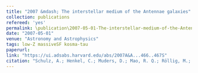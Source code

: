 ```yaml
---
title: "2007 &mdash; The interstellar medium of the Antennae galaxies"
collection: publications
refereed: 'yes'
permalink: \publication\2007-05-01-The-interstellar-medium-of-the-Antennae-galaxies
date: "2007-05-01"
venue: "Astronomy and Astrophysics"
tags: low-Z massiveSF kosma-tau
paperurl:
link: "https://ui.adsabs.harvard.edu/abs/2007A&A...466..467S"
citation: "Schulz, A.; Henkel, C.; Muders, D.; Mao, R. Q.; Röllig, M.; Mauersberger, R., Astronomy and Astrophysics, Volume 466, Issue 2, May I 2007, pp.467-479"
---
```

